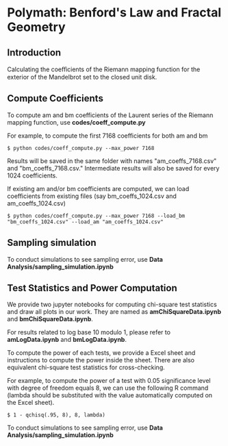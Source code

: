 # Polymath: Benford's Law and Fractal Geometry
## Introduction

Calculating the coeﬀicients of the Riemann mapping function for the exterior of the Mandelbrot set to the closed unit disk.



## Compute Coefficients

To compute am and bm coefficients of the Laurent series of the Riemann mapping function, use **codes/coeff_compute.py**

For example, to compute the first 7168 coefficients for both am and bm

```
$ python codes/coeff_compute.py --max_power 7168
```

Results will be saved in the same folder with names "am_coeffs_7168.csv" and "bm_coeffs_7168.csv." Intermediate results will also be saved for every 1024 coefficients.



If existing am and/or bm coefficients are computed, we can load coefficients from existing files (say bm_coeffs_1024.csv and am_coeffs_1024.csv)

```
$ python codes/coeff_compute.py --max_power 7168 --load_bm "bm_coeffs_1024.csv" --load_am "am_coeffs_1024.csv"

```

## Sampling simulation

To conduct simulations to see sampling error, use **Data Analysis/sampling_simulation.ipynb**


## Test Statistics and Power Computation

We provide two jupyter notebooks for computing chi-square test statistics and draw all plots in our work. 
They are named as **amChiSquareData.ipynb** and **bmChiSquareData.ipynb**.

For results related to log base 10 modulo 1, please refer to **amLogData.ipynb** and **bmLogData.ipynb**.

To compute the power of each tests, we provide a Excel sheet and instructions to compute the power inside the sheet.
There are also equivalent chi-square test statistics for cross-checking.

For example, to compute the power of a test with 0.05 significance level with degree of freedom equals 8, we can use the 
following R command (lambda should be substituted with the value automatically computed on the Excel sheet).

```
$ 1 - qchisq(.95, 8), 8, lambda)

```

To conduct simulations to see sampling error, use **Data Analysis/sampling_simulation.ipynb**